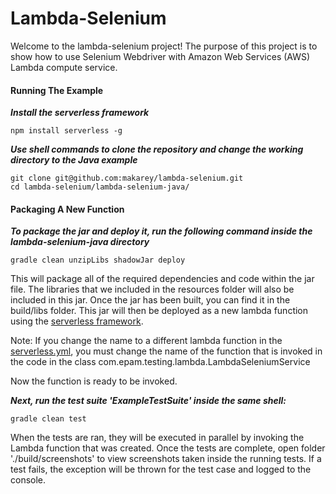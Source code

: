 # Lambda-Selenium
Welcome to the lambda-selenium project! The purpose of this project is to show how to use Selenium Webdriver with Amazon Web Services (AWS) Lambda compute service. 

#### Running The Example

**_Install the serverless framework_**
```shell
npm install serverless -g
```

**_Use shell commands to clone the repository and change the working directory to the Java example_**
```shell
git clone git@github.com:makarey/lambda-selenium.git
cd lambda-selenium/lambda-selenium-java/
```

#### Packaging A New Function

**_To package the jar and deploy it, run the following command inside the lambda-selenium-java directory_**
```shell
gradle clean unzipLibs shadowJar deploy
```

This will package all of the required dependencies and code within the jar file.
The libraries that we included in the resources folder will also be included in this jar.
Once the jar has been built, you can find it in the build/libs folder.
This jar will then be deployed as a new lambda function using the [serverless framework](https://serverless.com/).

Note: If you change the name to a different lambda function in the [serverless.yml](../lambda-selenium-java/serverless.yml), you must change the name of the
function that is invoked in the code in the class com.epam.testing.lambda.LambdaSeleniumService

Now the function is ready to be invoked.

**_Next, run the test suite 'ExampleTestSuite' inside the same shell:_**
```shell
gradle clean test
```

When the tests are ran, they will be executed in parallel by invoking the Lambda function that was created.
Once the tests are complete, open folder './build/screenshots' to view screenshots taken inside the running tests.
If a test fails, the exception will be thrown for the test case and logged to the console.
